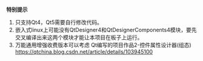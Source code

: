 **特别提示**
1. 只支持Qt4，Qt5需要自行修改代码。
2. 嵌入式linux上可能没有QtDesigner4和QtDesignerComponents4模块，要先交叉编译出来这两个模块才能让本项目在板子上运行。
3. 万能通用增强收费版本可以考虑 Qt编写的项目作品2-控件属性设计器(组态)
https://qtchina.blog.csdn.net/article/details/103945100
